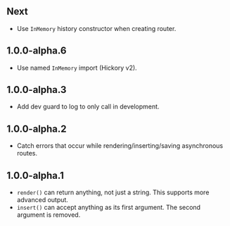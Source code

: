 ## Next

* Use `InMemory` history constructor when creating router.

## 1.0.0-alpha.6

* Use named `InMemory` import (Hickory v2).

## 1.0.0-alpha.3

* Add dev guard to log to only call in development.

## 1.0.0-alpha.2

* Catch errors that occur while rendering/inserting/saving asynchronous routes.

## 1.0.0-alpha.1

* `render()` can return anything, not just a string. This supports more advanced output.
* `insert()` can accept anything as its first argument. The second argument is removed.
